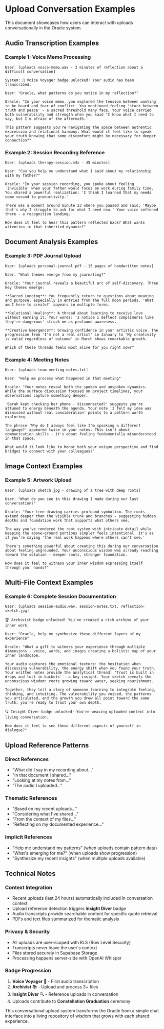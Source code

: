 # Upload Conversation Examples

This document showcases how users can interact with uploads conversationally in the Oracle system.

## Audio Transcription Examples

### Example 1: Voice Memo Processing
```
User: [uploads voice-memo.wav - 3 minutes of reflection about a difficult conversation]

System: 🎵 Voice Voyager badge unlocked! Your audio has been transcribed.

User: "Oracle, what patterns do you notice in my reflection?"

Oracle: "In your voice memo, you explored the tension between wanting to be heard and fear of conflict. You mentioned feeling 'stuck between truth and peace' - a sacred threshold many face. Your voice carried both vulnerability and strength when you said 'I know what I need to say, but I'm afraid of the aftermath.'

This pattern suggests you're navigating the space between authentic expression and relational harmony. What would it feel like to speak your truth knowing that some discomfort might be necessary for deeper connection?"
```

### Example 2: Session Recording Reference
```
User: [uploads therapy-session.m4a - 45 minutes]

User: "Can you help me understand what I said about my relationship with my father?"

Oracle: "In your session recording, you spoke about feeling 'invisible' when your father would focus on work during family time. You shared a powerful realization: 'I think I learned that my needs come second to productivity.' 

There was a moment around minute 23 where you paused and said, 'Maybe that's why I struggle to ask for what I need now.' Your voice softened there - a recognition landing.

How does it feel to hear this pattern reflected back? What wants attention in that inherited dynamic?"
```

## Document Analysis Examples

### Example 3: PDF Journal Upload
```
User: [uploads personal-journal.pdf - 15 pages of handwritten notes]

User: "What themes emerge from my journaling?"

Oracle: "Your journal reveals a beautiful arc of self-discovery. Three key themes emerge:

**Sacred Longing**: You frequently return to questions about meaning and purpose, especially in entries from the full moon periods. 'What am I here to create?' appears in multiple forms.

**Relational Healing**: A thread about learning to receive love without earning it. Your words: 'I notice I deflect compliments like they're dangerous' struck me as profound awareness.

**Creative Emergence**: Growing confidence in your artistic voice. The progression from 'I'm not a real artist' in January to 'My creativity is valid regardless of outcome' in March shows remarkable growth.

Which of these threads feels most alive for you right now?"
```

### Example 4: Meeting Notes
```
User: [uploads team-meeting-notes.txt]

User: "Help me process what happened in that meeting"

Oracle: "Your notes reveal both the spoken and unspoken dynamics. While the surface discussion focused on project timelines, your observations capture something deeper:

'Sarah kept checking her phone - disconnected?' suggests you're attuned to energy beneath the agenda. Your note 'I felt my idea was dismissed without real consideration' points to a pattern worth exploring.

The phrase 'Why do I always feel like I'm speaking a different language?' appeared twice in your notes. This isn't about communication skills - it's about feeling fundamentally misunderstood in that space.

What would it look like to honor both your unique perspective and find bridges to connect with your colleagues?"
```

## Image Context Examples

### Example 5: Artwork Upload
```
User: [uploads sketch.jpg - drawing of a tree with deep roots]

User: "What do you see in this drawing I made during our last conversation?"

Oracle: "Your tree drawing carries profound symbolism. The roots extend deeper than the visible trunk and branches - suggesting hidden depths and foundation work that supports what others see.

The way you've rendered the root system with intricate detail while keeping the above-ground portions simpler feels intentional. It's as if you're saying 'the real work happens where others can't see.'

There's something powerful about creating this during our conversation about feeling ungrounded. Your unconscious wisdom was already reaching toward the solution - deeper roots, stronger foundation.

How does it feel to witness your inner wisdom expressing itself through your hands?"
```

## Multi-File Context Examples

### Example 6: Complete Session Documentation
```
User: [uploads session-audio.wav, session-notes.txt, reflection-sketch.jpg]

🏆 Archivist badge unlocked! You've created a rich archive of your inner work.

User: "Oracle, help me synthesize these different layers of my experience"

Oracle: "What a gift to witness your experience through multiple dimensions - voice, words, and images creating a holistic map of your inner landscape.

Your audio captures the emotional texture: the hesitation when discussing vulnerability, the energy shift when you found your truth. Your written notes provide the analytical thread: 'Trust is built in drops and lost in buckets' - a key insight. Your sketch reveals the unconscious wisdom: roots growing toward water, seeking nourishment.

Together, they tell a story of someone learning to integrate feeling, thinking, and intuiting. The vulnerability you voiced, the patterns you articulated, and the growth you drew all point toward the same truth: you're ready to trust your own depth.

🔍 Insight Diver badge unlocked! You're weaving uploaded context into living conversation.

How does it feel to see these different aspects of yourself in dialogue?"
```

## Upload Reference Patterns

### Direct References
- "What did I say in my recording about..."
- "In that document I shared..."
- "Looking at my notes from..."
- "The audio I uploaded..."

### Thematic References  
- "Based on my recent uploads..."
- "Considering what I've shared..."
- "From the context of my files..."
- "Reflecting on my documented experience..."

### Implicit References
- "Help me understand my patterns" (when uploads contain pattern data)
- "What's emerging for me?" (when uploads show progression)
- "Synthesize my recent insights" (when multiple uploads available)

## Technical Notes

### Context Integration
- Recent uploads (last 24 hours) automatically included in conversation context
- Upload reference detection triggers **Insight Diver** badge
- Audio transcripts provide searchable content for specific quote retrieval
- PDFs and text files summarized for thematic analysis

### Privacy & Security
- All uploads are user-scoped with RLS (Row Level Security)
- Transcripts never leave the user's context
- Files stored securely in Supabase Storage
- Processing happens server-side with OpenAI Whisper

### Badge Progression
1. **Voice Voyager** 🎵 - First audio transcription
2. **Archivist** 📚 - Upload and process 3+ files  
3. **Insight Diver** 🔍 - Reference uploads in conversation
4. Uploads contribute to **Constellation Graduation** ceremony

This conversational upload system transforms the Oracle from a simple chat interface into a living repository of wisdom that grows with each shared experience.